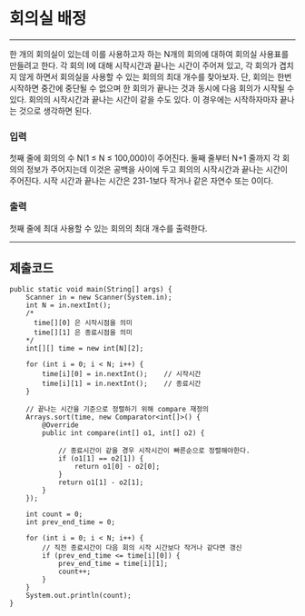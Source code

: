 # 회의실 배정

---

한 개의 회의실이 있는데 이를 사용하고자 하는 N개의 회의에 대하여 회의실 사용표를 만들려고 한다. 각 회의 I에 대해 시작시간과 끝나는 시간이 주어져 있고, 각 회의가 겹치지 않게 하면서 회의실을 사용할 수 있는 회의의 최대 개수를 찾아보자. 단, 회의는 한번 시작하면 중간에 중단될 수 없으며 한 회의가 끝나는 것과 동시에 다음 회의가 시작될 수 있다. 회의의 시작시간과 끝나는 시간이 같을 수도 있다. 이 경우에는 시작하자마자 끝나는 것으로 생각하면 된다.

### 입력

첫째 줄에 회의의 수 N(1 ≤ N ≤ 100,000)이 주어진다. 둘째 줄부터 N+1 줄까지 각 회의의 정보가 주어지는데 이것은 공백을 사이에 두고 회의의 시작시간과 끝나는 시간이 주어진다. 시작 시간과 끝나는 시간은 231-1보다 작거나 같은 자연수 또는 0이다.

### 출력

첫째 줄에 최대 사용할 수 있는 회의의 최대 개수를 출력한다.

---

## 제출코드

```
public static void main(String[] args) {
    Scanner in = new Scanner(System.in);
    int N = in.nextInt();
    /*
      time[][0] 은 시작시점을 의미
      time[][1] 은 종료시점을 의미
    */
    int[][] time = new int[N][2];

    for (int i = 0; i < N; i++) {
        time[i][0] = in.nextInt();    // 시작시간
        time[i][1] = in.nextInt();    // 종료시간
    }

    // 끝나는 시간을 기준으로 정렬하기 위해 compare 재정의
    Arrays.sort(time, new Comparator<int[]>() {
        @Override
        public int compare(int[] o1, int[] o2) {

            // 종료시간이 같을 경우 시작시간이 빠른순으로 정렬해야한다.
            if (o1[1] == o2[1]) {
                return o1[0] - o2[0];
            }
            return o1[1] - o2[1];
        }
    });

    int count = 0;
    int prev_end_time = 0;

    for (int i = 0; i < N; i++) {
        // 직전 종료시간이 다음 회의 시작 시간보다 작거나 같다면 갱신
        if (prev_end_time <= time[i][0]) {
            prev_end_time = time[i][1];
            count++;
        }
    }
    System.out.println(count);
}
```